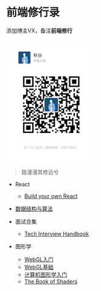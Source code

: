 # 前端修行录

添加博主VX，备注**前端修行**

![VX](./images/vx-img.jpg)

> 路漫漫其修远兮

- React
  - [Build your own React](https://pomb.us/build-your-own-react/)

- [数据结构与算法](https://github.com/trekhleb/javascript-algorithms)

- 面试合集
  - [Tech Interview Handbook](https://www.techinterviewhandbook.org/software-engineering-interview-guide/)

- 图形学
  - [WebGL入门](https://www.bilibili.com/video/BV14T4y1G7P8)
  - [WebGL基础](https://webglfundamentals.org/webgl/lessons/zh_cn/webgl-fundamentals.html)
  - [计算机图形学入门](https://www.bilibili.com/video/BV1X7411F744)
  - [The Book of Shaders](https://thebookofshaders.com/?lan=ch)
